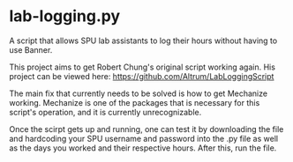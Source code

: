 # lab-logging.py
A script that allows SPU lab assistants to log their hours without having to use Banner.

This project aims to get Robert Chung's original script working again. His project can be viewed here: https://github.com/Altrum/LabLoggingScript

The main fix that currently needs to be solved is how to get Mechanize working. Mechanize is one of the packages that is necessary for this script's operation, and it is currently unrecognizable.

Once the scirpt gets up and running, one can test it by downloading the file and hardcoding your SPU username and password into the .py file as well as the days you worked and their respective hours. After this, run the file.   
